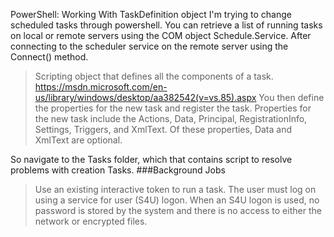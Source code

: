 PowerShell: Working With TaskDefinition object
I'm trying to change scheduled tasks through powershell. You can retrieve a list of running tasks on local or remote servers using the COM object Schedule.Service. After connecting to the scheduler service on the remote server using the Connect() method.
>Scripting object that defines all the components of a task.
https://msdn.microsoft.com/en-us/library/windows/desktop/aa382542(v=vs.85).aspx
You then define the properties for the new task and register
the task. Properties for the new task include the Actions, Data, Principal, RegistrationInfo, Settings, Triggers, and XmlText. Of these properties, Data and XmlText are optional.

So navigate to the Tasks folder, which that contains script to resolve problems with creation Tasks.
###Background Jobs
>Use an existing interactive token to run a task. The user must log on using a service for user (S4U) logon.
When an S4U logon is used, no password is stored by the system and there is no access to either the network or encrypted files.
